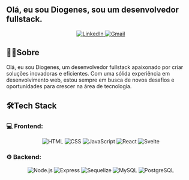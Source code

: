 ## Olá, eu sou Diogenes, sou um desenvolvedor fullstack.

<p align="center">
  <a href="https://www.linkedin.com/in/diogenesmedeirosy/">
    <img src="https://img.icons8.com/?size=45&id=xuvGCOXi8Wyg&format=png&color=000000" alt="LinkedIn"/>
  </a>
  <a href="mailto:diogenesjunior20119@gmail.com">
    <img src="https://img.icons8.com/?size=45&id=P7UIlhbpWzZm&format=png&color=000000" alt="Gmail"/>
  </a>
</p>


## 👨‍💻Sobre
Olá, eu sou Diogenes, um desenvolvedor fullstack apaixonado por criar soluções inovadoras e eficientes. Com uma sólida experiência em desenvolvimento web, estou sempre em busca de novos desafios e oportunidades para crescer na área de tecnologia.

## 🛠Tech Stack
### 💻 Frontend:
<p align="center">
  <img src="https://img.shields.io/badge/HTML-333333?style=flat&logo=html5&logoColor=E34F26" alt="HTML" />
  <img src="https://img.shields.io/badge/CSS-333333?style=flat&logo=css3&logoColor=1572B6" alt="CSS" />
  <img src="https://img.shields.io/badge/JavaScript-333333?style=flat&logo=javascript&logoColor=F7DF1E" alt="JavaScript" />
  <img src="https://img.shields.io/badge/React-333333?style=flat&logo=react&logoColor=61DAFB" alt="React" />
  <img src="https://img.shields.io/badge/Svelte-333333?style=flat&logo=svelte&logoColor=FF3E00" alt="Svelte" />
</p>

### ⚙️ Backend:
<p align="center">
  <img src="https://img.shields.io/badge/Node.js-333333?style=flat&logo=node.js&logoColor=339933" alt="Node.js" />
  <img src="https://img.shields.io/badge/Express-333333?style=flat&logo=express&logoColor=000000" alt="Express" />
  <img src="https://img.shields.io/badge/Sequelize-333333?style=flat&logo=sequelize&logoColor=52B0E7" alt="Sequelize" />
  <img src="https://img.shields.io/badge/MySQL-333333?style=flat&logo=mysql&logoColor=00758F" alt="MySQL" />
  <img src="https://img.shields.io/badge/PostgreSQL-333333?style=flat&logo=postgresql&logoColor=4169E1" alt="PostgreSQL" />
</p>
